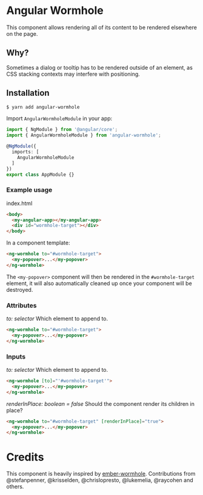 # Angular Wormhole

This component allows rendering all of its content to be rendered elsewhere on
the page.

## Why?

Sometimes a dialog or tooltip has to be rendered outside of an element, as CSS
stacking contexts may interfere with positioning.

## Installation

```bash
$ yarn add angular-wormhole
```

Import `AngularWormholeModule` in your app:

```typescript
import { NgModule } from '@angular/core';
import { AngularWormholeModule } from 'angular-wormhole';

@NgModule({
  imports: [
    AngularWormholeModule
  ]
})
export class AppModule {}
```

### Example usage

index.html
```html
<body>
  <my-angular-app></my-angular-app>
  <div id="wormhole-target"></div>
</body>
```

In a component template:

```html
<ng-wormhole to="#wormhole-target">
  <my-popover>...</my-popover>
</ng-wormhole>
```

The `<my-popover>` component will then be rendered in the `#wormhole-target`
element, it will also automatically cleaned up once your component will be
destroyed.

### Attributes

*to: selector*
Which element to append to.

```html
<ng-wormhole to="#wormhole-target">
  <my-popover>...</my-popover>
</ng-wormhole>
```

### Inputs

*to: selector*
Which element to append to.

```html
<ng-wormhole [to]="'#wormhole-target'">
  <my-popover>...</my-popover>
</ng-wormhole>
```

*renderInPlace: boolean = false*
Should the component render its children in place?

```html
<ng-wormhole to="#wormhole-target" [renderInPlace]="true">
  <my-popover>...</my-popover>
</ng-wormhole>
```

# Credits

This component is heavily inspired by
[ember-wormhole](https://github.com/yapplabs/ember-wormhole).
Contributions from @stefanpenner, @krisselden, @chrislopresto, @lukemelia,
@raycohen and others.
